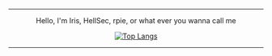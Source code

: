 ***
<div align="center">
  <p>Hello, I'm Iris, HellSec, rpie, or what ever you wanna call me</p>
  
  [![Top Langs](https://github-readme-stats.vercel.app/api/top-langs/?username=rpie)](https://github.com/anuraghazra/github-readme-stats)
</div>

***

